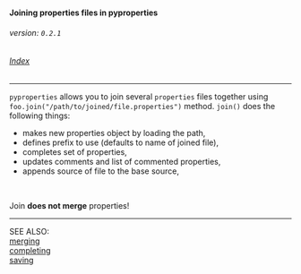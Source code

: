 #### Joining properties files in pyproperties
###### _version: ```0.2.1```_

###### [Index](index.mdown)
----


```pyproperties``` allows you to join several ```properties``` files together using ```foo.join("/path/to/joined/file.properties")``` method.
```join()``` does the following things:

*   makes new properties object by loading the path,
*   defines prefix to use (defaults to name of joined file),
*   completes set of properties,
*   updates comments and list of commented properties,
*   appends source of file to the base source,

&nbsp;

Join __does not merge__ properties! 

----

SEE ALSO:  
[merging](merging.mdown)  
[completing](completing.mdown)  
[saving](saving.mdown)